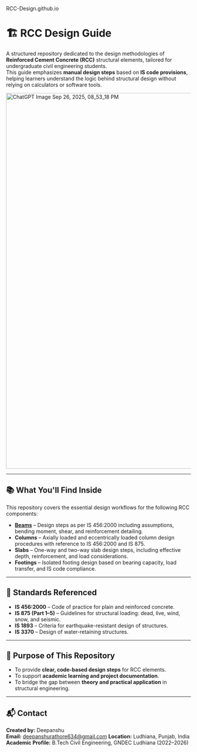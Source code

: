 RCC-Design.github.io

# 🏗️ RCC Design Guide 

A structured repository dedicated to the design methodologies of **Reinforced Cement Concrete (RCC)** structural elements, tailored for undergraduate civil engineering students.  
This guide emphasizes **manual design steps** based on **IS code provisions**, helping learners understand the logic behind structural design without relying on calculators or software tools.

<img width="1024" height="1024" alt="ChatGPT Image Sep 26, 2025, 08_53_18 PM" src="https://github.com/user-attachments/assets/13735fe4-4976-4555-a101-5a66a6b3c5f1" />

---

## 📚 What You'll Find Inside

This repository covers the essential design workflows for the following RCC components:

- **[Beams](Beams.md)** – Design steps as per IS 456:2000 including assumptions, bending moment, shear, and reinforcement detailing.
- **Columns** – Axially loaded and eccentrically loaded column design procedures with reference to IS 456:2000 and IS 875.
- **Slabs** – One-way and two-way slab design steps, including effective depth, reinforcement, and load considerations.
- **Footings** – Isolated footing design based on bearing capacity, load transfer, and IS code compliance.

---

## 📖 Standards Referenced

- **IS 456:2000** – Code of practice for plain and reinforced concrete.
- **IS 875 (Part 1–5)** – Guidelines for structural loading: dead, live, wind, snow, and seismic.
- **IS 1893** – Criteria for earthquake-resistant design of structures.
- **IS 3370** – Design of water-retaining structures.

---

## 🎯 Purpose of This Repository

- To provide **clear, code-based design steps** for RCC elements.
- To support **academic learning and project documentation**.
- To bridge the gap between **theory and practical application** in structural engineering.

---

## 📬 Contact

**Created by:** Deepanshu  
**Email:** deepanshurathore634@gmail.com
**Location:** Ludhiana, Punjab, India  
**Academic Profile:** B.Tech Civil Engineering, GNDEC Ludhiana (2022–2026)

